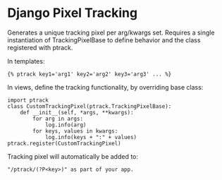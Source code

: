 # Django Pixel Tracking

Generates a unique tracking pixel per arg/kwargs set. Requires a single instantiation of TrackingPixelBase to define behavior and the class registered with ptrack.

In templates:
    
    {% ptrack key1='arg1' key2='arg2' key3='arg3' ... %}

In views, define the tracking functionality, by overriding base class:
    
    import ptrack
    class CustomTrackingPixel(ptrack.TrackingPixelBase):
        def __init__(self, *args, **kwargs):
            for arg in args:
                log.info(arg)
            for keys, values in kwargs:
                log.info(keys + ":" + values)
    ptrack.register(CustomTrackingPixel)
    
Tracking pixel will automatically be added to:

    "/ptrack/(?P<key>)" as part of your app.